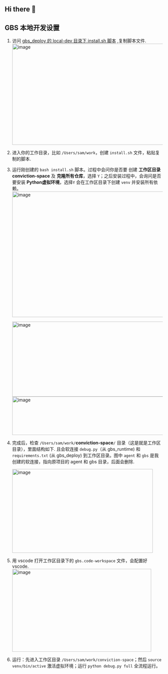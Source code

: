 ## Hi there 👋

## GBS 本地开发设置

1. 访问 [gbs_deploy 的 local-dev 目录下 install.sh 脚本](https://github.com/onwish/gbs_deploy/blob/main/local-dev/install.sh) ,复制脚本文件.
   <img width="746" height="321" alt="image" src="https://github.com/user-attachments/assets/4ca935e7-ad21-43ff-85dc-8c0decc26bf5" />
   
2. 进入你的工作目录，比如 `/Users/sam/work`，创建 `install.sh` 文件，粘贴复制的脚本.
   
3. 运行刚创建的 `bash install.sh` 脚本。过程中会问你是否要 创建 **工作区目录 conviction-space** 及 **克隆所有仓库**，选择 `Y`；之后安装过程中，会询问是否要安装 **Python虚拟环境**，选择`Y` 会在工作区目录下创建 `venv` 并安装所有依赖。
   <img width="832" height="399" alt="image" src="https://github.com/user-attachments/assets/d17f4157-12db-4971-8a93-20bc2ca45f72" />

   <img width="804" height="238" alt="image" src="https://github.com/user-attachments/assets/647ad976-f402-4941-bad1-8aa6cef85541" />

   <img width="989" height="122" alt="image" src="https://github.com/user-attachments/assets/4a3617e8-f702-4422-a8f0-c77a7d25f69b" />
   
4. 完成后，检查 `/Users/sam/work/`**conviction-space**`/` 目录（这是就是工作区目录），里面结构如下. 且会软连接 `debug.py`（从 gbs_runtime) 和 `requirements.txt` (从 gbs_deploy) 到工作区目录。图中 `agent` 和 `gbs` 是我创建的软连接，指向原项目的 agent 和 gbs 目录，后面会删除.
  
   <img width="448" height="266" alt="image" src="https://github.com/user-attachments/assets/ee1f058d-e58f-4e1f-85e3-fcf89261c567" />

5. 用 vscode 打开工作区目录下的 `gbs.code-workspace` 文件，会配置好 vscode.
   <img width="443" height="263" alt="image" src="https://github.com/user-attachments/assets/dcc98cef-2b81-49dc-bea9-fb945dcd7043" />


6. 运行：先进入工作区目录 `/Users/sam/work/conviction-space`；然后 `source venv/bin/active` 激活虚拟环境；运行 `python debug.py full` 全流程运行。
